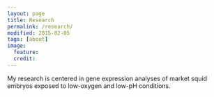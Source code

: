 ```yaml
---
layout: page
title: Research
permalink: /research/
modified: 2015-02-05
tags: [about]
image: 
  feature: 
  credit:  
---
```


My research is centered in gene expression analyses of market squid embryos exposed to low-oxygen and low-pH conditions.




